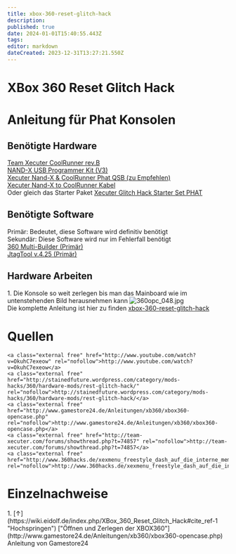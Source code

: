 ```yaml
---
title: xbox-360-reset-glitch-hack
description: 
published: true
date: 2024-01-01T15:40:55.443Z
tags: 
editor: markdown
dateCreated: 2023-12-31T13:27:21.550Z
---
```


# XBox 360 Reset Glitch Hack

# <span id="bkmrk-"></span><span class="mw-headline" id="bkmrk-anleitung-f%C3%BCr%C2%A0phat%C2%A0k-1">Anleitung für **Phat** Konsolen</span>

## <span id="bkmrk--1"></span><span class="mw-headline" id="bkmrk-ben%C3%B6tigte-hardware-1">Benötigte Hardware</span>

[Team Xecuter CoolRunner rev.B](http://www.konsolenshop24.de/epages/62116687.sf/de_DE/?ObjectPath=/Shops/62116687/Products/0809201124)  
[NAND-X USB Programmer Kit (V3)](http://www.konsolenshop24.de/epages/62116687.sf/de_DE/?ObjectPath=/Shops/62116687/Products/0504201001)  
[Xecuter Nand-X &amp; CoolRunner Phat QSB (zu Empfehlen)](http://www.konsolenshop24.de/epages/62116687.sf/de_DE/?ObjectPath=/Shops/62116687/Products/1211201113)  
[Xecuter Nand-X to CoolRunner Kabel](http://www.konsolenshop24.de/epages/62116687.sf/de_DE/?ObjectPath=/Shops/62116687/Products/1211201114)  
Oder gleich das Starter Paket [Xecuter Glitch Hack Starter Set PHAT](http://www.konsolenshop24.de/epages/62116687.sf/de_DE/?ObjectPath=/Shops/62116687/Products/0801201212)

## <span id="bkmrk--2"></span><span class="mw-headline" id="bkmrk-ben%C3%B6tigte-software-1">Benötigte Software</span>

Primär: Bedeutet, diese Software wird definitiv benötigt  
Sekundär: Diese Software wird nur im Fehlerfall benötigt  
[360 Multi-Builder (Primär)](http://www.tortuga-cove.com/forums/viewtopic.php?f=61&t=578&p=1241#p1241)  
[JtagTool v.4.25 (Primär)](http://netload.in/dateiLjZeDvtgzn/JtagTool_v.4.25.rar.htm)

## <span class="mw-headline" id="bkmrk-hardware-arbeiten-1">Hardware Arbeiten</span>

1\. Die Konsole so weit zerlegen bis man das Mainboard wie im untenstehenden Bild herausnehmen kann 
![360opc_048.jpg](http://www.gamestore24.de/Anleitungen/Bilder/xb360/opencase/360opc_048.jpg)  
Die komplette Anleitung ist hier zu finden
  [xbox-360-reset-glitch-hack](/de/Wiki-Seiten/Allgemein/Hardware/Konsolen/xbox-360-reset-glitch-hack#cite_note-1)

# <span class="mw-headline" id="bkmrk-quellen-1">Quellen</span>

```
<a class="external free" href="http://www.youtube.com/watch?v=OkuhC7exeow" rel="nofollow">http://www.youtube.com/watch?v=OkuhC7exeow</a>
<a class="external free" href="http://stainedfuture.wordpress.com/category/mods-hacks/360/hardware-mods/rest-glitch-hack/" rel="nofollow">http://stainedfuture.wordpress.com/category/mods-hacks/360/hardware-mods/rest-glitch-hack/</a>
<a class="external free" href="http://www.gamestore24.de/Anleitungen/xb360/xbox360-opencase.php" rel="nofollow">http://www.gamestore24.de/Anleitungen/xb360/xbox360-opencase.php</a>
<a class="external free" href="http://team-xecuter.com/forums/showthread.php?t=74857" rel="nofollow">http://team-xecuter.com/forums/showthread.php?t=74857</a>
<a class="external free" href="http://www.360hacks.de/xexmenu_freestyle_dash_auf_die_interne_memory_unit_der_xbox_slim_kopieren.t21189.html" rel="nofollow">http://www.360hacks.de/xexmenu_freestyle_dash_auf_die_interne_memory_unit_der_xbox_slim_kopieren.t21189.html</a>
```

# <span class="mw-headline" id="bkmrk-einzelnachweise-1">Einzelnachweise</span>

<div class="vector-body" id="bkmrk-%E2%86%91%C2%A0%22%C3%96ffnen-und-zerleg"><div class="mw-body-content mw-content-ltr" dir="ltr" id="bkmrk-%E2%86%91%C2%A0%22%C3%96ffnen-und-zerleg-1" lang="de"><div class="mw-parser-output"><div class="mw-references-wrap">1. <span class="mw-cite-backlink">[↑](https://wiki.eidolf.de/index.php/XBox_360_Reset_Glitch_Hack#cite_ref-1 "Hochspringen")</span> <span class="reference-text">["Öffnen und Zerlegen der XBOX360"](http://www.gamestore24.de/Anleitungen/xb360/xbox360-opencase.php) Anleitung von Gamestore24</span>

</div></div></div></div>